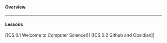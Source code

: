 #### Overview

---
#### Lessons
[[CS 0.1 Welcome to Computer Science!]]
[[CS 0.2 Github and Obsidian]]
